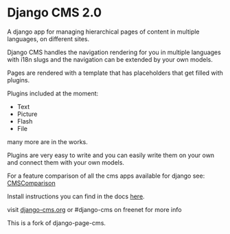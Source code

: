 Django CMS 2.0
==============

A django app for managing hierarchical pages of content in multiple languages, on different sites.

Django CMS handles the navigation rendering for you in multiple languages with i18n slugs 
and the navigation can be extended by your own models.

Pages are rendered with a template that has placeholders that get filled with plugins.

Plugins included at the moment:

* Text
* Picture
* Flash
* File

many more are in the works.

Plugins are very easy to write and you can easily write them on your own and connect them with your own models.

For a feature comparison of all the cms apps available for django see: [CMSComparison](http://code.djangoproject.com/wiki/CMSAppsComparison)

Install instructions you can find in the docs [here](http://github.com/digi604/django-cms-2.0/tree/master/cms/docs).

visit [django-cms.org](http://www.django-cms.org/) or #django-cms on freenet for more info

This is a fork of django-page-cms.

